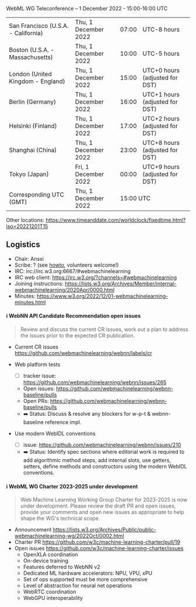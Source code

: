 WebML WG Teleconference – 1 December 2022 - 15:00-16:00 UTC

<table>
<tr><td> San Francisco (U.S.A. - California) <td> Thu, 1 December 2022 <td> 07:00 <td> UTC-8 hours
<tr><td> Boston (U.S.A. - Massachusetts) <td> Thu, 1 December 2022 <td> 10:00 <td> UTC-5 hours
<tr><td> London (United Kingdom - England) <td> Thu, 1 December 2022 <td> 15:00 <td> UTC+0 hours (adjusted for DST)
<tr><td> Berlin (Germany) <td> Thu, 1 December 2022 <td> 16:00 <td> UTC+1 hours (adjusted for DST)
<tr><td> Helsinki (Finland) <td> Thu, 1 December 2022 <td> 17:00 <td> UTC+2 hours (adjusted for DST)
<tr><td> Shanghai (China) <td> Thu, 1 December 2022 <td> 23:00 <td> UTC+8 hours (adjusted for DST)
<tr><td> Tokyo (Japan) <td> Fri, 1 December 2022 <td> 00:00 <td> UTC+9 hours (adjusted for DST)
<tr><td> Corresponding UTC (GMT) <td> Thu, 1 December 2022 <td colspan=2> 15:00 UTC
</table>

Other locations: https://www.timeanddate.com/worldclock/fixedtime.html?iso=20221201T15

  </details>

## Logistics

* Chair: Anssi
* Scribe: ? (see [howto](https://github.com/webmachinelearning/meetings/blob/main/scribe-howto.md), volunteers welcome!)
* IRC: irc://irc.w3.org:6667/#webmachinelearning
* IRC web client: https://irc.w3.org/?channels=#webmachinelearning
* Joining instructions: https://lists.w3.org/Archives/Member/internal-webmachinelearning/2020Apr/0000.html
* Minutes: https://www.w3.org/2022/12/01-webmachinelearning-minutes.html


#### ℹ️ WebNN API Candidate Recommendation open issues

>Review and discuss the current CR issues, work out a plan to address the issues prior to the expected CR publication.

- Current CR issues https://github.com/webmachinelearning/webnn/labels/cr

- Web platform tests
  - [ ] tracker issue: https://github.com/webmachinelearning/webnn/issues/265
  - Open issues: https://github.com/webmachinelearning/webnn-baseline/pulls
  - Open PRs: https://github.com/webmachinelearning/webnn-baseline/pulls
  - ➡️ Status: Discuss & resolve any blockers for w-p-t & webnn-baseline reference impl.

- Use modern WebIDL conventions
  - [ ] issue: https://github.com/webmachinelearning/webnn/issues/210
  - ➡️ Status: Identify spec sections where editorial work is required to add algorithmic method steps, add internal slots, use getters, setters, define methods and constructors using the modern WebIDL conventions.


#### ℹ️ WebML WG Charter 2023-2025 under development

>Web Machine Learning Working Group Charter for 2023-2025 is now under development. Please review the draft PR and open issues, provide your comments and open new issues as appropriate to help shape the WG's technical scope. 

- Announcement https://lists.w3.org/Archives/Public/public-webmachinelearning-wg/2022Oct/0002.html
- Charter PR https://github.com/w3c/machine-learning-charter/pull/19
- Open issues https://github.com/w3c/machine-learning-charter/issues
  - OpenXLA coordination
  - On-device training
  - Features deferred to WebNN v2
  - Dedicated ML hardware accelerators: NPU, VPU, xPU
  - Set of ops supported must be more comprehensive
  - Level of abstraction for neural net operations
  - WebRTC coordination
  - WebGPU interoperability
